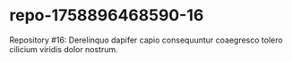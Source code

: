 # repo-1758896468590-16
Repository #16: Derelinquo dapifer capio consequuntur coaegresco tolero cilicium viridis dolor nostrum.
